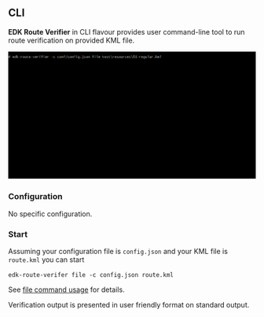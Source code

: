 ## CLI

**EDK Route Verifier** in CLI flavour provides user command-line tool to run route verification on provided KML file.

![CLI](CLI.gif)

### Configuration

No specific configuration.

### Start

Assuming your configuration file is `config.json` and your KML file is `route.kml` you can start  
```shell script
edk-route-verifer file -c config.json route.kml
```
See [file command usage](../docs/USAGE_FILE.md) for details.

Verification output is presented in user friendly format on standard output.
